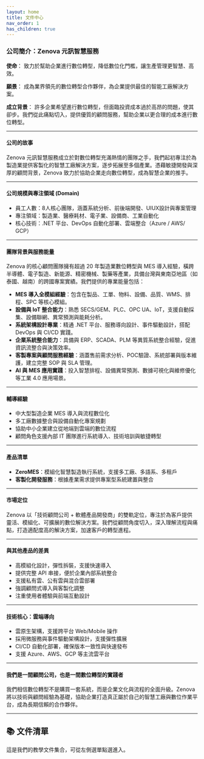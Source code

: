 ```yaml
---
layout: home
title: 文件中心
nav_order: 1
has_children: true
---
```


### **公司簡介：Zenova 元訊智慧服務**

**使命**：
致力於幫助企業進行數位轉型，降低數位化門檻，讓生產管理更智慧、高效。

**願景**：
成為業界領先的數位轉型合作夥伴，為企業提供最佳的智能工廠解決方案。

**成立背景**：
許多企業希望進行數位轉型，但面臨投資成本過於高昂的問題，使其卻步。我們從此痛點切入，提供優質的顧問服務，幫助企業以更合理的成本進行數位轉型。

---

#### **公司的故事**
Zenova 元訊智慧服務成立於對數位轉型充滿熱情的團隊之手，我們起初專注於為製造業提供客製化的智慧工廠解決方案，逐步拓展至多個產業。憑藉敏捷開發與深厚的顧問背景，Zenova 致力於協助企業走向數位轉型，成為智慧企業的推手。

---

#### **公司規模與專注領域 (Domain)**
- 員工人數：8人核心團隊，涵蓋系統分析、前後端開發、UIUX設計與專案管理
- 專注領域：製造業、醫療耗材、電子業、設備商、工業自動化
- 核心技術：.NET 平台、DevOps 自動化部署、雲端整合（Azure / AWS/ GCP）

---

#### **團隊背景與服務能量**
Zenova 的核心顧問團隊擁有超過 20 年製造業數位轉型與 MES 導入經驗，橫跨半導體、電子製造、新能源、精密機械、製藥等產業，具備台灣與東南亞地區（如泰國、越南）的跨國專案實績。我們提供的專業能量包括：

- **MES 導入全模組經驗**：包含在製品、工單、物料、設備、品質、WMS、排程、SPC 等核心模組。
- **設備與 IoT 整合能力**：熟悉 SECS/GEM、PLC、OPC UA、IoT，支援自動採集、設備聯網、異常預測與能耗分析。
- **系統架構設計專業**：精通 .NET 平台、服務導向設計、事件驅動設計，搭配 DevOps 與 CI/CD 實踐。
- **企業系統整合能力**：具備與 ERP、SCADA、PLM 等異質系統整合經驗，促進資訊流整合與決策效率。
- **客製專案與顧問服務經驗**：涵蓋售前需求分析、POC驗證、系統部署與版本維護，建立完整 SOP 與 SLA 管理。
- **AI 與 MES 應用實踐**：投入智慧排程、設備異常預測、數據可視化與維修優化等工業 4.0 應用場景。

---

#### **輔導經驗**
- 中大型製造企業 MES 導入與流程數位化
- 多工廠數據整合與設備自動化專案規劃
- 協助中小企業建立從地端到雲端的數位流程
- 顧問角色支援內部 IT 團隊進行系統導入、技術培訓與敏捷轉型

---

#### **產品清單**
- **ZeroMES**：模組化智慧製造執行系統，支援多工廠、多語系、多租戶
- **客製化開發服務**：根據產業需求提供專案型系統建置與整合

---

#### **市場定位**
Zenova 以「技術顧問公司 + 軟體產品開發商」的雙軌定位，專注於為客戶提供靈活、模組化、可擴展的數位解決方案。我們從顧問角度切入，深入理解流程與痛點，打造適配度高的解決方案，加速客戶的轉型進程。

---

#### **與其他產品的差異**
- 高模組化設計，彈性拆裝，支援快速導入
- 提供完整 API 串接，便於企業內部系統整合
- 支援私有雲、公有雲與混合雲部署
- 強調顧問式導入與客製化調整
- 注重使用者體驗與前端互動設計

---

#### **技術核心：雲端導向**
- 雲原生架構，支援跨平台 Web/Mobile 操作
- 採用微服務與事件驅動架構設計，支援彈性擴展
- CI/CD 自動化部署，確保版本一致性與快速發布
- 支援 Azure、AWS、GCP 等主流雲平台

---

#### **我們是一間顧問公司，也是一間數位轉型的實踐者**
我們相信數位轉型不是購買一套系統，而是企業文化與流程的全面升級。Zenova 將以技術與顧問經驗為基礎，協助企業打造真正屬於自己的智慧工廠與數位作業平台，成為長期信賴的合作夥伴。


---

## 📚 文件清單
這是我們的教學文件集合，可從左側選單點選進入。